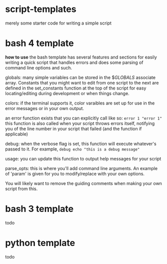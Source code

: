 # script-templates
merely some starter code for writing a simple script

# bash 4 template
**how to use**
the bash template has several features and sections for easily writing a quick script that handles errors and does some parsing of command line options and such.

globals: many simple variables can be stored in the $_GLOBALS_ associate array. Constants that you might want to edit from one script to the next are defined in the set_constants function at the top of the script for easy locating/editing during development or when things change.

colors: if the terminal supports it, color varaibles are set up for use in the error messages or in your own output.

an error function exists that you can explicitly call like so:
` error 1 "error 1" `
this function is also called when your script throws errors itself, notifying you of the line number in your script that failed (and the function if applicable)

debug: when the verbose flag is set, this function will execute whatever's passed to it. For example, `debug echo "this is a debug message"`

usage: you can update this function to output help messages for your script

parse_opts: this is where you'll add command line arguments. An example of 'param' is given for you to modify/replace with your own options.

You will likely want to remove the guiding comments when making your own script from this.

# bash 3 template
todo

# python template

todo
